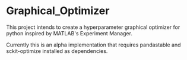 # Graphical_Optimizer

This project intends to create a hyperparameter graphical optimizer for python inspired by MATLAB's Experiment Manager.

Currently this is an alpha implementation that requires pandastable and sckit-optimize installed as dependencies.
